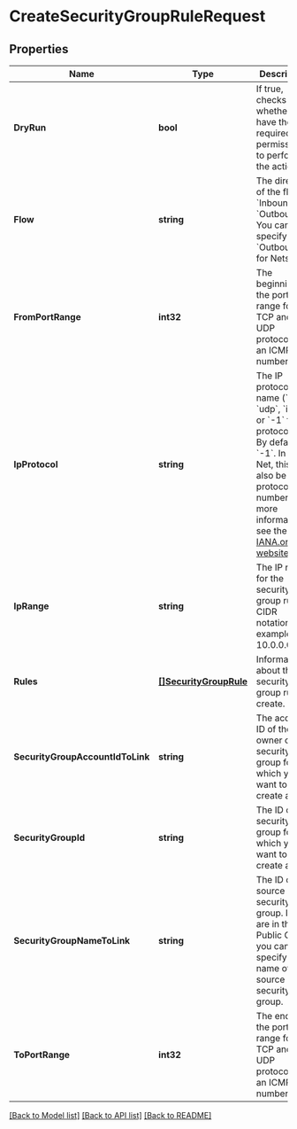 # CreateSecurityGroupRuleRequest

## Properties

Name | Type | Description | Notes
------------ | ------------- | ------------- | -------------
**DryRun** | **bool** | If true, checks whether you have the required permissions to perform the action. | [optional] 
**Flow** | **string** | The direction of the flow: &#x60;Inbound&#x60; or &#x60;Outbound&#x60;. You can specify &#x60;Outbound&#x60; for Nets only. | 
**FromPortRange** | **int32** | The beginning of the port range for the TCP and UDP protocols, or an ICMP type number. | [optional] 
**IpProtocol** | **string** | The IP protocol name (&#x60;tcp&#x60;, &#x60;udp&#x60;, &#x60;icmp&#x60;, or &#x60;-1&#x60; for all protocols). By default, &#x60;-1&#x60;. In a Net, this can also be an IP protocol number. For more information, see the [IANA.org website](https://www.iana.org/assignments/protocol-numbers/protocol-numbers.xhtml). | [optional] 
**IpRange** | **string** | The IP range for the security group rule, in CIDR notation (for example, 10.0.0.0/16). | [optional] 
**Rules** | [**[]SecurityGroupRule**](SecurityGroupRule.md) | Information about the security group rule to create. | [optional] 
**SecurityGroupAccountIdToLink** | **string** | The account ID of the owner of the security group for which you want to create a rule. | [optional] 
**SecurityGroupId** | **string** | The ID of the security group for which you want to create a rule. | 
**SecurityGroupNameToLink** | **string** | The ID of the source security group. If you are in the Public Cloud, you can also specify the name of the source security group. | [optional] 
**ToPortRange** | **int32** | The end of the port range for the TCP and UDP protocols, or an ICMP type number. | [optional] 

[[Back to Model list]](../README.md#documentation-for-models) [[Back to API list]](../README.md#documentation-for-api-endpoints) [[Back to README]](../README.md)


